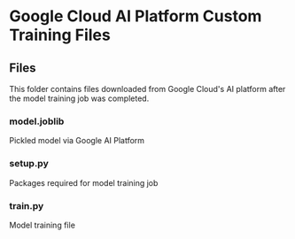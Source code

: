 # Google Cloud AI Platform Custom Training Files 
## Files
This folder contains files downloaded from Google Cloud's AI platform after the model training job was completed. 

### model.joblib
Pickled model via Google AI Platform

### setup.py
Packages required for model training job

### train.py
Model training file
